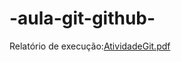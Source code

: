 # -aula-git-github-

Relatório de execução:[AtividadeGit.pdf](https://github.com/user-attachments/files/19693647/AtividadeGit.pdf)
